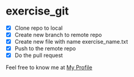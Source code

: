 # exercise_git

- [x] Clone repo to local
- [x] Create new branch to remote repo
- [x] Create new file with name exercise_name.txt
- [x] Push to the remote repo
- [x] Do the pull request

Feel free to know me at [My Profile](https://github.com/gustiba)
